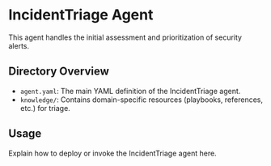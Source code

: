 # IncidentTriage Agent

This agent handles the initial assessment and prioritization of security alerts.

## Directory Overview
- `agent.yaml`: The main YAML definition of the IncidentTriage agent.
- `knowledge/`: Contains domain-specific resources (playbooks, references, etc.) for triage.

## Usage
Explain how to deploy or invoke the IncidentTriage agent here.
